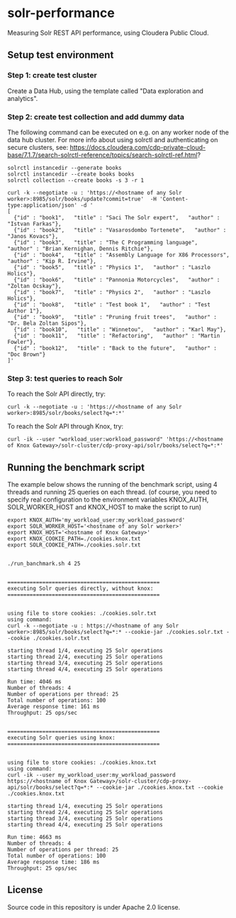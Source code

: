 # solr-performance

Measuring Solr REST API performance, using Cloudera Public Cloud.

## Setup test environment

### Step 1: create test cluster

Create a Data Hub, using the template called "Data exploration and analytics".


### Step 2: create test collection and add dummy data

The following command can be executed on e.g. on any worker node of the data hub cluster. 
For more info about using solrctl and authenticating on secure clusters, see: 
https://docs.cloudera.com/cdp-private-cloud-base/7.1.7/search-solrctl-reference/topics/search-solrctl-ref.html?

```
solrctl instancedir --generate books
solrctl instancedir --create books books
solrctl collection --create books -s 3 -r 1

curl -k --negotiate -u : 'https://<hostname of any Solr worker>:8985/solr/books/update?commit=true'  -H 'Content-type:application/json' -d '
[
  {"id" : "book1",   "title" : "Saci The Solr expert",   "author" : "Istvan Farkas"},
  {"id" : "book2",   "title" : "Vasarosdombo Tortenete",   "author" : "Janos Kovacs"},
  {"id" : "book3",   "title" : "The C Programming language",   "author" : "Brian Kernighan, Dennis Ritchie"},
  {"id" : "book4",   "title" : "Assembly Language for X86 Processors",   "author" : "Kip R. Irvine"},
  {"id" : "book5",   "title" : "Physics 1",   "author" : "Laszlo Holics"},
  {"id" : "book6",   "title" : "Pannonia Motorcycles",   "author" : "Zoltan Ocskay"},
  {"id" : "book7",   "title" : "Physics 2",   "author" : "Laszlo Holics"},
  {"id" : "book8",   "title" : "Test book 1",   "author" : "Test Author 1"},
  {"id" : "book9",   "title" : "Pruning fruit trees",   "author" : "Dr. Bela Zoltan Sipos"},
  {"id" : "book10",   "title" : "Winnetou",   "author" : "Karl May"},
  {"id" : "book11",   "title" : "Refactoring",   "author" : "Martin Fowler"},
  {"id" : "book12",   "title" : "Back to the future",   "author" : "Doc Brown"}
]' 
```

### Step 3: test queries to reach Solr

To reach the Solr API directly, try:
```
curl -k --negotiate -u : 'https://<hostname of any Solr worker>:8985/solr/books/select?q=*:*'
```


To reach the Solr API through Knox, try:
```
curl -ik --user "workload_user:workload_password" 'https://<hostname of Knox Gateway>/solr-cluster/cdp-proxy-api/solr/books/select?q=*:*'
```


## Running the benchmark script

The example below shows the running of the benchmark script, using 4 threads and running 25 queries on each thread. 
(of course, you need to specify real configuration to the environment variables KNOX_AUTH, SOLR_WORKER_HOST and KNOX_HOST to make the script to run)
 
``` 
export KNOX_AUTH='my_workload_user:my_workload_password'
export SOLR_WORKER_HOST='<hostname of any Solr worker>'
export KNOX_HOST='<hostname of Knox Gateway>'
export KNOX_COOKIE_PATH=./cookies.knox.txt
export SOLR_COOKIE_PATH=./cookies.solr.txt
 
 
./run_banchmark.sh 4 25

 
================================================
executing Solr queries directly, without knox:
================================================
 
 
using file to store cookies: ./cookies.solr.txt
using command:
curl -k --negotiate -u : https://<hostname of any Solr worker>:8985/solr/books/select?q=*:* --cookie-jar ./cookies.solr.txt --cookie ./cookies.solr.txt
 
starting thread 1/4, executing 25 Solr operations
starting thread 2/4, executing 25 Solr operations
starting thread 3/4, executing 25 Solr operations
starting thread 4/4, executing 25 Solr operations
 
Run time: 4046 ms
Number of threads: 4
Number of operations per thread: 25
Total number of operations: 100
Average response time: 161 ms
Throughput: 25 ops/sec
 
 
================================================
executing Solr queries using knox:
================================================
 
 
using file to store cookies: ./cookies.knox.txt
using command:
curl -ik --user my_workload_user:my_workload_password https://<hostname of Knox Gateway>/solr-cluster/cdp-proxy-api/solr/books/select?q=*:* --cookie-jar ./cookies.knox.txt --cookie ./cookies.knox.txt
 
starting thread 1/4, executing 25 Solr operations
starting thread 2/4, executing 25 Solr operations
starting thread 3/4, executing 25 Solr operations
starting thread 4/4, executing 25 Solr operations
 
Run time: 4663 ms
Number of threads: 4
Number of operations per thread: 25
Total number of operations: 100
Average response time: 186 ms
Throughput: 25 ops/sec
```

## License

Source code in this repository is under Apache 2.0 license.

